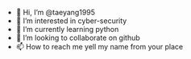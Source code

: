 - 👋 Hi, I’m @taeyang1995
- 👀 I’m interested in cyber-security
- 🌱 I’m currently learning python
- 💞️ I’m looking to collaborate on github
- 📫 How to reach me yell my name from your place

<!---
taeyang1995/taeyang1995 is a ✨ special ✨ repository because its `README.md` (this file) appears on your GitHub profile.
You can click the Preview link to take a look at your changes.
--->
